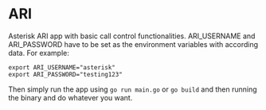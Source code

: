 # ARI

Asterisk ARI app with basic call control functionalities. ARI_USERNAME and ARI_PASSWORD have to be set as the environment variables with according data.
For example:

```
export ARI_USERNAME="asterisk"
export ARI_PASSWORD="testing123"
```

Then simply run the app using `go run main.go` or `go build` and then running the binary and do whatever you want.

